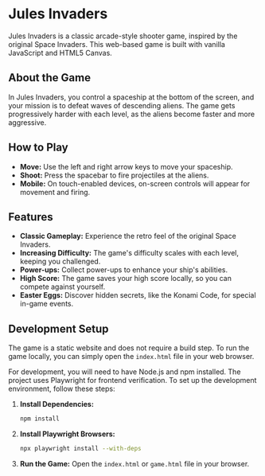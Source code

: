 # Jules Invaders

Jules Invaders is a classic arcade-style shooter game, inspired by the original Space Invaders. This web-based game is built with vanilla JavaScript and HTML5 Canvas.

## About the Game

In Jules Invaders, you control a spaceship at the bottom of the screen, and your mission is to defeat waves of descending aliens. The game gets progressively harder with each level, as the aliens become faster and more aggressive.

## How to Play

- **Move:** Use the left and right arrow keys to move your spaceship.
- **Shoot:** Press the spacebar to fire projectiles at the aliens.
- **Mobile:** On touch-enabled devices, on-screen controls will appear for movement and firing.

## Features

- **Classic Gameplay:** Experience the retro feel of the original Space Invaders.
- **Increasing Difficulty:** The game's difficulty scales with each level, keeping you challenged.
- **Power-ups:** Collect power-ups to enhance your ship's abilities.
- **High Score:** The game saves your high score locally, so you can compete against yourself.
- **Easter Eggs:** Discover hidden secrets, like the Konami Code, for special in-game events.

## Development Setup

The game is a static website and does not require a build step. To run the game locally, you can simply open the `index.html` file in your web browser.

For development, you will need to have Node.js and npm installed. The project uses Playwright for frontend verification. To set up the development environment, follow these steps:

1. **Install Dependencies:**
   ```bash
   npm install
   ```

2. **Install Playwright Browsers:**
   ```bash
   npx playwright install --with-deps
   ```

3. **Run the Game:**
   Open the `index.html` or `game.html` file in your browser.
